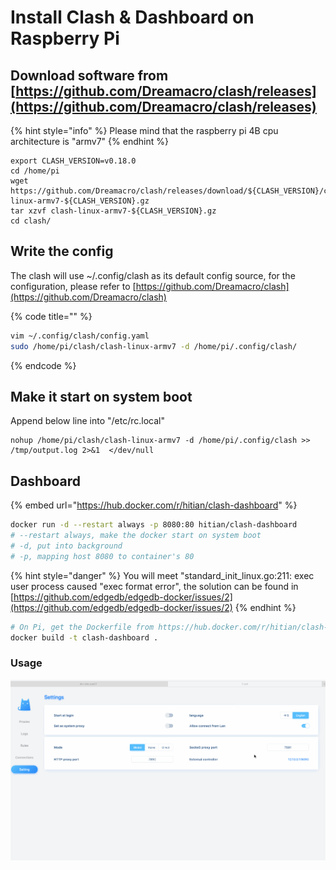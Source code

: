 # Install Clash & Dashboard on Raspberry Pi

## Download software from [https://github.com/Dreamacro/clash/releases](https://github.com/Dreamacro/clash/releases)

{% hint style="info" %}
Please mind that the raspberry pi 4B cpu architecture is "armv7"
{% endhint %}

```
export CLASH_VERSION=v0.18.0
cd /home/pi
wget https://github.com/Dreamacro/clash/releases/download/${CLASH_VERSION}/clash-linux-armv7-${CLASH_VERSION}.gz
tar xzvf clash-linux-armv7-${CLASH_VERSION}.gz
cd clash/
```

## Write the config

The clash will use ~/.config/clash as its default config source, for the configuration, please refer to [https://github.com/Dreamacro/clash](https://github.com/Dreamacro/clash)

{% code title="" %}
```bash
vim ~/.config/clash/config.yaml
sudo /home/pi/clash/clash-linux-armv7 -d /home/pi/.config/clash/

```
{% endcode %}

## Make it start on system boot

Append below line into "/etc/rc.local"

```text
nohup /home/pi/clash/clash-linux-armv7 -d /home/pi/.config/clash >> /tmp/output.log 2>&1  </dev/null
```

## Dashboard

{% embed url="https://hub.docker.com/r/hitian/clash-dashboard" %}

```bash
docker run -d --restart always -p 8080:80 hitian/clash-dashboard
# --restart always, make the docker start on system boot
# -d, put into background
# -p, mapping host 8080 to container's 80
```

{% hint style="danger" %}
You will meet "standard\_init\_linux.go:211: exec user process caused "exec format error", the solution can be found in [https://github.com/edgedb/edgedb-docker/issues/2](https://github.com/edgedb/edgedb-docker/issues/2)
{% endhint %}

```bash
# On Pi, get the Dockerfile from https://hub.docker.com/r/hitian/clash-dashboard/dockerfile
docker build -t clash-dashboard .
```

### Usage

![](../.gitbook/assets/untitled.gif)

